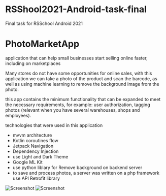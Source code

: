 # RSShool2021-Android-task-final
Final task for RSSchool Android 2021

# PhotoMarketApp
application that can help small businesses start selling online faster, including on marketplaces

Many stores do not have some opportunities for online sales, 
with this application we can take a photo of the product and 
scan the barcode, as well as using machine learning to remove 
the background image from the photo.

this app contains the minimum functionality that 
can be expanded to meet the necessary requirements, 
for example: user authorization, tagging photos 
(relevant when you have several warehouses, shops and employees).

technologies that were used in this application
- mvvm architecture
- Kotlin coroutines flow
- Jetpack Navigation
- Dependency Injection
- use Light and Dark Theme
- Google ML Kit 
- use python liblary for Remove background on backend server
- to save and process photos, a server was written on a php framework use API Retrofit library

![Screenshot](https://raw.githubusercontent.com/skvarovski/PhotoMarketApp/images/device-2021-12-09-233515.png)
![Screenshot](https://raw.githubusercontent.com/skvarovski/PhotoMarketApp/images/device-2021-12-10-001118.png)
